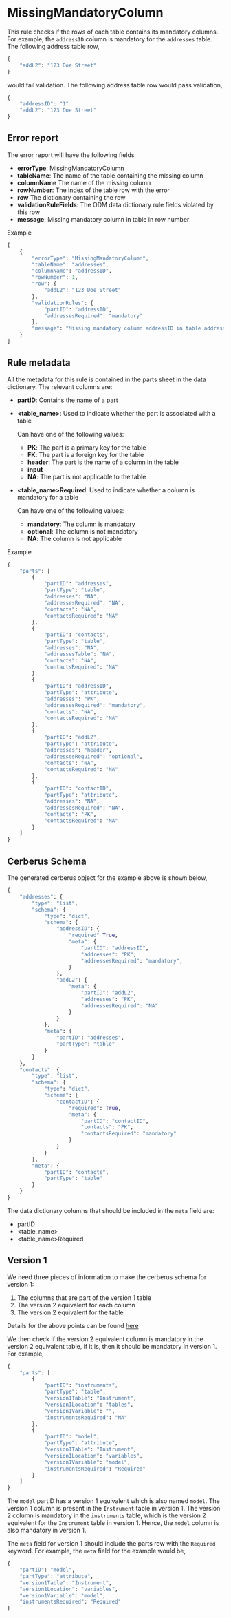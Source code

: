 # MissingMandatoryColumn

This rule checks if the rows of each table contains its mandatory columns. For example, the `addressID` column is mandatory for the `addresses` table. The following address table row,

```python
{
    "addL2": "123 Doe Street"
}
```

would fail validation. The following address table row would pass validation,

```python
{
    "addressID": "1"
    "addL2": "123 Doe Street"
}
```

## Error report

The error report will have the following fields

* **errorType**: MissingMandatoryColumn
* **tableName**: The name of the table containing the missing column
* **columnName** The name of the missing column
* **rowNumber**: The index of the table row with the error
* **row** The dictionary containing the row
* **validationRuleFields**: The ODM data dictionary rule fields violated by this row
* **message**: Missing mandatory column <columnName> in table <tableName> in row number <rowIndex>

Example

```python
[
    {
        "errorType": "MissingMandatoryColumn",
        "tableName": "addresses",
        "columnName": "addressID",
        "rowNumber": 1,
        "row": {
            "addL2": "123 Doe Street"
        },
        "validationRules": {
            "partID": "addressID",
            "addressesRequired": "mandatory"
        },
        "message": "Missing mandatory column addressID in table addresses in row number 1"
    }
]
```

## Rule metadata

All the metadata for this rule is contained in the parts sheet in the data dictionary. The relevant columns are:

* **partID**: Contains the name of a part
* **<table_name>**: Used to indicate whether the part is associated with a table
    
    Can have one of the following values:
    * **PK**: The part is a primary key for the table
    * **FK**: The part is a foreign key for the table
    * **header**: The part is the name of a column in the table
    * **input**
    * **NA**: The part is not applicable to the table
* **<table_name>Required**: Used to indicate whether a column is mandatory for a table

    Can have one of the following values:
    * **mandatory**: The column is mandatory
    * **optional**: The column is not mandatory
    * **NA**: The column is not applicable

Example

```python
{
    "parts": [
        {
            "partID": "addresses",
            "partType": "table",
            "addresses": "NA",
            "addressesRequired": "NA",
            "contacts": "NA",
            "contactsRequired": "NA"
        },
        {
            "partID": "contacts",
            "partType": "table",
            "addresses": "NA",
            "addressesTable": "NA",
            "contacts": "NA",
            "contactsRequired": "NA"
        }
        {
            "partID": "addressID",
            "partType": "attribute",
            "addresses": "PK",
            "addressesRequired": "mandatory",
            "contacts": "NA",
            "contactsRequired": "NA"
        },
        {
            "partID": "addL2",
            "partType": "attribute",
            "addresses": "header",
            "addressesRequired": "optional",
            "contacts": "NA",
            "contactsRequired": "NA"
        },
        {
            "partID": "contactID",
            "partType": "attribute",
            "addresses": "NA",
            "addressesRequired": "NA",
            "contacts": "PK",
            "contactsRequired": "NA"
        }
    ]
}
```

## Cerberus Schema

The generated cerberus object for the example above is shown below,

```python
{
    "addresses": {
        "type": "list",
        "schema": {
            "type": "dict",
            "schema": {
                "addressID": {
                    "required" True,
                    "meta": {
                        "partID": "addressID",
                        "addresses": "PK",
                        "addressesRequired": "mandatory",
                    }
                },
                "addL2": {
                    "meta": {
                        "partID": "addL2",
                        "addresses": "PK",
                        "addressesRequired": "NA"
                    }
                }
            },
            "meta": {
                "partID": "addresses",
                "partType": "table"
            }
        }
    },
    "contacts": {
        "type": "list",
        "schema": {
            "type": "dict",
            "schema": {
                "contactID": {
                    "required": True,
                    "meta": {
                        "partID": "contactID",
                        "contacts": "PK",
                        "contactsRequired": "mandatory"
                    }
                }
            }
        },
        "meta": {
            "partID": "contacts",
            "partType": "table"
        }
    }
}
```

The data dictionary columns that should be included in the `meta` field are:
* partID
* <table_name>
* <table_name>Required

## Version 1

We need three pieces of information to make the cerberus schema for version 1:

1. The columns that are part of the version 1 table
2. The version 2 equivalent for each column
2. The version 2 equivalent for the table

Details for the above points can be found [here](./README.md/#version-1)

We then check if the version 2 equivalent column is mandatory in the version 2 equivalent table, if it is, then it should be mandatory in version 1. For example,

```python
{
    "parts": [
        {
            "partID": "instruments",
            "partType": "table",
            "version1Table": "Instrument",
            "version1Location": "tables",
            "version1Variable": "",
            "instrumentsRequired": "NA"
        },
        {
            "partID": "model",
            "partType": "attribute",
            "version1Table": "Instrument",
            "version1Location": "variables",
            "version1Variable": "model",
            "instrumentsRequired": "Required"
        }
    ]
}
```

The `model` partID has a version 1 equivalent which is also named `model`. The version 1 column is present in the `Instrument` table in version 1. The version 2 column is mandatory in the `instruments` table, which is the version 2 equivalent for the `Instrument` table in version 1. Hence, the `model` column is also mandatory in version 1. 

The `meta` field for version 1 should include the parts row with the `Required` keyword. For example, the `meta` field for the example would be,

```python
{
    "partID": "model",
    "partType": "attribute",
    "version1Table": "Instrument",
    "version1Location": "variables",
    "version1Variable": "model",
    "instrumentsRequired": "Required"
}
```

